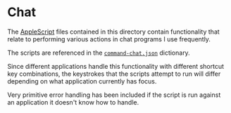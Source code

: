 # Chat

The [AppleScript][] files contained in this directory contain functionality that
relate to performing various actions in chat programs I use frequently.

The scripts are referenced in the [`command-chat.json`][] dictionary.

Since different applications handle this functionality with different shortcut
key combinations, the keystrokes that the scripts attempt to run will differ
depending on what application currently has focus.

Very primitive error handling has been included if the script is run against an
application it doesn't know how to handle.

[AppleScript]: https://en.wikipedia.org/wiki/AppleScript
[`command-chat.json`]: ../../../dictionaries/command/command-chat.json
